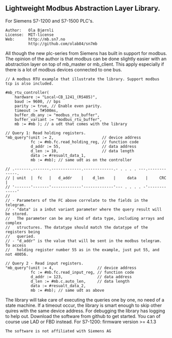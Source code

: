 Lightweight Modbus Abstraction Layer Library.
---------------------------------------------
For Siemens S7-1200 and S7-1500 PLC's.

```
Author:   Ola Bjørnli
License:  MIT-license
Web:      http://mb.sn7.no
          http://github.com/olab84/sn7mb
```

All though the new plc-series from Siemens has built in support for modbus. The opinion of the author is that modbus can be done slightly easier with an abstraction layer on top of mb_master or mb_client. This apply especially if there is a lot of modbus devices connected to one bus.

```
// A modbus RTU example that illustrate the library. Support modbus tcp is also included.

#mb_rtu_controller(
    hardware := "Local~CB_1241_(RS485)", 
    baud := 9600, // bps
    parity := true, // Enable even parity.
    timeout := T#500ms,   
    buffer_db_any := "modbus_rtu_buffer",  
    buffer_variant := "modbus_rtu_buffer",  
    mb := #mb ); // a udt that comes with the library

// Query 1: Read holding registers.
"mb_query"(unit := 2,                     // device address
           fc := #mb.fc.read_holding_reg, // function code
           d_addr := 55,                  // data address
           d_len := 10,                   // data length
           data := #resualt_data_1,
           mb := #mb); // same udt as on the controller
            
// .-------.-------.-------------.-------------.- . . . . ---.-------------.		   
// | unit  |  fc   |   d_addr    |    d_len    |     data    |     CRC     |
// '-------'-------'-------------'-------------'--- . . . . -'-------------'		   
//
// - Parameters of the FC above correlate to the fields in the telegram.  
// - "data" is a inOut variant parameter where the query result will be stored. 
//   The parameter can be any kind of data type, including arrays and complex
//   structures. The datatype should match the datatype of the registers being 
//   queried.   
// - "d_addr" is the value that will be sent in the modbus telegram. To access 
//   holding register number 55 as in the example, just put 55, and not 40056. 

// Query 2 - Read input registers.
"mb_query"(unit := 4,                   // device address
           fc := #mb.fc.read_input_reg, // function code
           d_addr := 123,               // data address
           d_len := #mb.c.auto_len,     // data length
           data := #resualt_data_2,
           mb := #mb); // same udt as above		  
```

The library will take care of executing the queries one by one, no need of a state machine. If a timeout occur, the library is smart enough to skip other quires with the same device address. For debugging the library has logging to help out. Download the software from github to get started. You can of course use LAD or FBD instead. For S7-1200: firmware version >= 4.1.3

```
The software is not affiliated with Siemens AG
```  